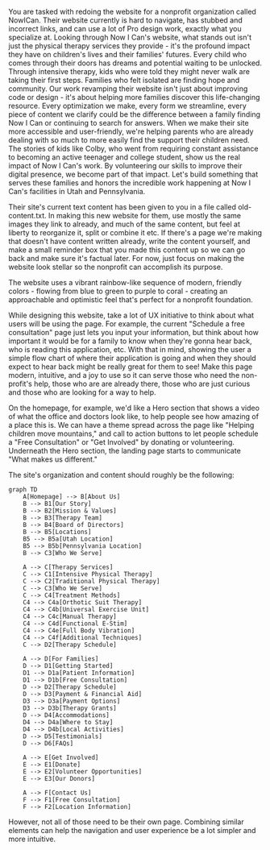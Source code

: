 You are tasked with redoing the website for a nonprofit organization called NowICan. Their website currently is hard to navigate, has stubbed and incorrect links, and can use a lot of Pro design work, exactly what you specialize at. Looking through Now I Can's website, what stands out isn't just the physical therapy services they provide - it's the profound impact they have on children's lives and their families' futures. Every child who comes through their doors has dreams and potential waiting to be unlocked. Through intensive therapy, kids who were told they might never walk are taking their first steps. Families who felt isolated are finding hope and community.
Our work revamping their website isn't just about improving code or design - it's about helping more families discover this life-changing resource. Every optimization we make, every form we streamline, every piece of content we clarify could be the difference between a family finding Now I Can or continuing to search for answers. When we make their site more accessible and user-friendly, we're helping parents who are already dealing with so much to more easily find the support their children need.
The stories of kids like Colby, who went from requiring constant assistance to becoming an active teenager and college student, show us the real impact of Now I Can's work. By volunteering our skills to improve their digital presence, we become part of that impact. Let's build something that serves these families and honors the incredible work happening at Now I Can's facilities in Utah and Pennsylvania.

Their site's current text content has been given to you in a file called old-content.txt. In making this new website for them, use mostly the same images they link to already, and much of the same content, but feel at liberty to reorganize it, split or combine it etc. If there's a page we're making that doesn't have content written already, write the content yourself, and make a small reminder box that you made this content up so we can go back and make sure it's factual later. For now, just focus on making the website look stellar so the nonprofit can accomplish its purpose.

The website uses a vibrant rainbow-like sequence of modern, friendly colors - flowing from blue to green to purple to coral - creating an approachable and optimistic feel that's perfect for a nonprofit foundation.

While designing this website, take a lot of UX initiative to think about what users will be using the page. For example, the current "Schedule a free consultation" page just lets you input your information, but think about how important it would be for a family to know when they're gonna hear back, who is reading this application, etc. With that in mind, showing the user a simple flow chart of where their application is going and when they should expect to hear back might be really great for them to see! Make this page modern, intuitive, and a joy to use so it can serve those who need the non-profit's help, those who are are already there, those who are just curious and those who are looking for a way to help.

On the homepage, for example, we'd like a Hero section that shows a video of what the office and doctors look like, to help people see how amazing of a place this is. We can have a theme spread across the page like "Helping children move mountains," and call to action buttons to let people schedule a "Free Consultation" or "Get Involved" by donating or volunteering. Underneath the Hero section, the landing page starts to communicate "What makes us different."

The site's organization and content should roughly be the following:

```
graph TD
    A[Homepage] --> B[About Us]
    B --> B1[Our Story]
    B --> B2[Mission & Values]
    B --> B3[Therapy Team]
    B --> B4[Board of Directors]
    B --> B5[Locations]
    B5 --> B5a[Utah Location]
    B5 --> B5b[Pennsylvania Location]
    B --> C3[Who We Serve]
    
    A --> C[Therapy Services]
    C --> C1[Intensive Physical Therapy]
    C --> C2[Traditional Physical Therapy]
    C --> C3[Who We Serve]
    C --> C4[Treatment Methods]
    C4 --> C4a[Orthotic Suit Therapy]
    C4 --> C4b[Universal Exercise Unit]
    C4 --> C4c[Manual Therapy]
    C4 --> C4d[Functional E-Stim]
    C4 --> C4e[Full Body Vibration]
    C4 --> C4f[Additional Techniques]
    C --> D2[Therapy Schedule]

    A --> D[For Families]
    D --> D1[Getting Started]
    D1 --> D1a[Patient Information]
    D1 --> D1b[Free Consultation]
    D --> D2[Therapy Schedule]
    D --> D3[Payment & Financial Aid]
    D3 --> D3a[Payment Options]
    D3 --> D3b[Therapy Grants]
    D --> D4[Accommodations]
    D4 --> D4a[Where to Stay]
    D4 --> D4b[Local Activities]
    D --> D5[Testimonials]
    D --> D6[FAQs]
    
    A --> E[Get Involved]
    E --> E1[Donate]
    E --> E2[Volunteer Opportunities]
    E --> E3[Our Donors]
    
    A --> F[Contact Us]
    F --> F1[Free Consultation]
    F --> F2[Location Information]
```

However, not all of those need to be their own page. Combining similar elements can help the navigation and user experience be a lot simpler and more intuitive.